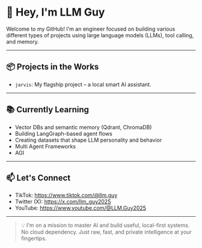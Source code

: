 # 👋 Hey, I'm LLM Guy

Welcome to my GitHub! I'm an engineer focused on building various different types of projects using large language models (LLMs), tool calling, and memory.

---

## 📦 Projects in the Works
- `jarvis`: My flagship project – a local smart AI assistant.

---

## 📚 Currently Learning
- Vector DBs and semantic memory (Qdrant, ChromaDB)
- Building LangGraph-based agent flows
- Creating datasets that shape LLM personality and behavior
- Multi Agent Frameworks
- AGI

---

## 📫 Let's Connect
- TikTok: https://www.tiktok.com/@llm.guy
- Twitter (X): https://x.com/llm_guy2025
- YouTube: https://www.youtube.com/@LLM.Guy2025

---

> 💡 I'm on a mission to master AI and build useful, local-first systems. No cloud dependency. Just raw, fast, and private intelligence at your fingertips.


